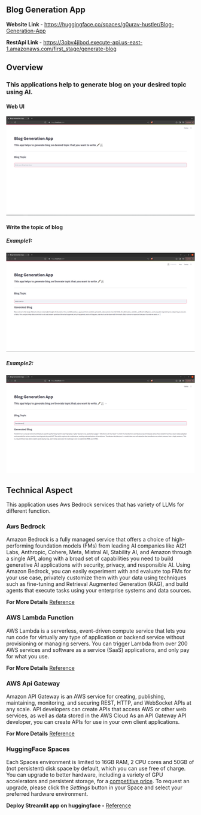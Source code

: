 <!-- ---

title: Document Assistant

emoji: 📃

colorFrom: blue

colorTo: yellow

sdk: streamlit

sdk_version: 1.35.0

app_file: app.py

pinned: false

license: mit

--- -->

  
## Blog Generation App

  
**Website Link -** https://huggingface.co/spaces/g0urav-hustler/Blog-Generation-App

**RestApi Link -**   https://3obv4jibod.execute-api.us-east-1.amazonaws.com/first_stage/generate-blog




## Overview

### This applications help to generate blog on your desired topic using AI.

#### Web UI
![Web image](https://github.com/g0urav-hustler/Blog-Generation-Application/blob/main/readme_sources/photo_1.png)


#### Write the topic of blog 
##### Example1:
![Web image](https://github.com/g0urav-hustler/Blog-Generation-Application/blob/main/readme_sources/photo_2.png)

##### Example2:
![Web image](https://github.com/g0urav-hustler/Blog-Generation-Application/blob/main/readme_sources/photo_3.png)


## Technical Aspect

This application uses Aws Bedrock services that has variety of LLMs for different function.


### Aws Bedrock
Amazon Bedrock is a fully managed service that offers a choice of high-performing foundation models (FMs) from leading AI companies like AI21 Labs, Anthropic, Cohere, Meta, Mistral AI, Stability AI, and Amazon through a single API, along with a broad set of capabilities you need to build generative AI applications with security, privacy, and responsible AI. Using Amazon Bedrock, you can easily experiment with and evaluate top FMs for your use case, privately customize them with your data using techniques such as fine-tuning and Retrieval Augmented Generation (RAG), and build agents that execute tasks using your enterprise systems and data sources.

**For More Details** [Reference](https://aws.amazon.com/bedrock/#:~:text=Amazon%20Bedrock%20is%20a%20fully,build%20generative%20AI%20applications%20with)

### AWS Lambda Function
AWS Lambda is a serverless, event-driven compute service that lets you run code for virtually any type of application or backend service without provisioning or managing servers. You can trigger Lambda from over 200 AWS services and software as a service (SaaS) applications, and only pay for what you use.

**For More Details** [Reference](https://aws.amazon.com/lambda/#:~:text=AWS%20Lambda%20is%20a%20serverless,pay%20for%20what%20you%20use.)


### AWS Api Gateway
Amazon API Gateway is an AWS service for creating, publishing, maintaining, monitoring, and securing REST, HTTP, and WebSocket APIs at any scale. API developers can create APIs that access AWS or other web services, as well as data stored in the AWS Cloud As an API Gateway API developer, you can create APIs for use in your own client applications.

**For More Details** [Reference](https://docs.aws.amazon.com/apigateway/latest/developerguide/welcome.html#:~:text=Amazon%20API%20Gateway-,What%20is%20Amazon%20API%20Gateway%3F,stored%20in%20the%20AWS%20Cloud%20.)

### HuggingFace Spaces

Each Spaces environment is limited to 16GB RAM, 2 CPU cores and 50GB of (not persistent) disk space by default, which you can use free of charge. You can upgrade to better hardware, including a variety of GPU accelerators and persistent storage, for a [competitive price](https://huggingface.co/pricing#spaces). To request an upgrade, please click the _Settings_ button in your Space and select your preferred hardware environment.

**Deploy Streamlit app on huggingface -** [Reference](https://huggingface.co/docs/hub/en/spaces-overview)


